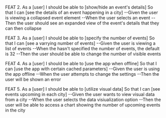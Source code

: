 FEAT 2.
As a [user]
I should be able to [show/hide an event's details]
So that I can [see the details of an event happening in a city]
--Given the user is viewing a collapsed event element
--When the user selects an event
--Then the user should see an expanded view of the event's details that they can then collapse

FEAT 3.
As a [user]
I should be able to [specify the number of events]
So that I can [see a varrying number of events]
--Given the user is viewing a list of events
--When the hasn't specified the number of events, the default is 32
--Then the user should be able to change the number of visible events

FEAT 4.
As a [user]
I should be able to [use the app when offline]
So that I can [use the app with certain cached parameters]
--Given the user is using the app offline
--When the user attempts to change the settings
--Then the user will be shown an error 

FEAT 5.
As a [user]
I should be able to [utilize visual data]
So that I can [see events upcoming in each city]
--Given the user wants to view visual data from a city
--When the user selects the data visiualization option
--Then the user will be able to access a chart showing the number of upcoming events in the city
